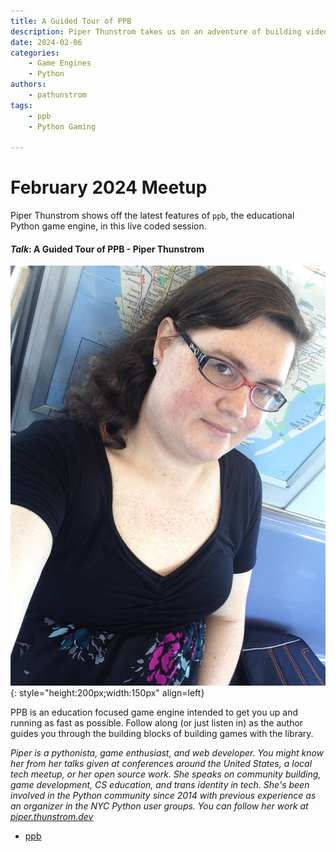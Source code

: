 ```yaml
---
title: A Guided Tour of PPB
description: Piper Thunstrom takes us on an adventure of building video games with Python and PPB
date: 2024-02-06
categories: 
    - Game Engines
    - Python
authors:
    - pathunstrom
tags:
    - ppb
    - Python Gaming

---
```


# February 2024 Meetup

Piper Thunstrom shows off the latest features of `ppb`, the educational Python game engine, in this live coded session.

<!-- more -->

#### _Talk_: A Guided Tour of PPB - Piper Thunstrom
![Piper Thunstrom Avatar](../../assets/images/piper-thunstrom.jpg){: style="height:200px;width:150px" align=left}

PPB is an education focused game engine intended to get you up and running as fast as possible. Follow along (or just listen in) as the author guides you through the building blocks of building games with the library.

_Piper is a pythonista, game enthusiast, and web developer. You might know her from her talks given at conferences around the United States, a local tech meetup, or her open source work. She speaks on community building, game development, CS education, and trans identity in tech. She's been involved in the Python community since 2014 with previous experience as an organizer in the NYC Python user groups. You can follow her work at [piper.thunstrom.dev](https://piper.thunstrom.dev)_

* [ppb](https://ppb.dev)
